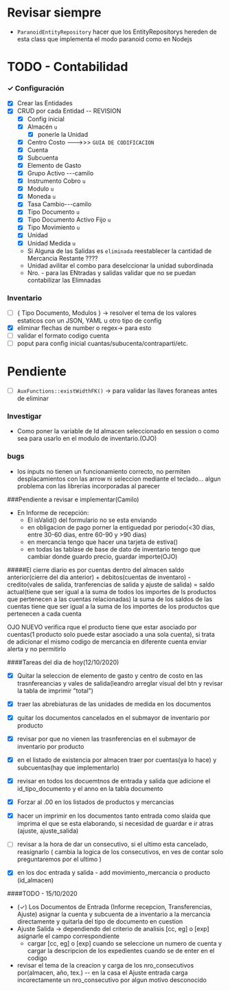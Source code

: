 # Revisar siempre
- `ParanoidEntityRepository` hacer que los EntityRepositorys hereden de esta class que implementa el modo paranoid como en Nodejs
# TODO - Contabilidad
### ✓ Configuración
- [x] Crear las Entidades
- [x] CRUD por cada Entidad -- REVISION
    - [x] Config inicial 
    - [x] Almacén `u` 
        - [x] ponerle la Unidad
    - [x] Centro Costo --->>> `GUIA DE CODIFICACION` 
    - [x] Cuenta 
    - [x] Subcuenta
    - [x] Elemento de Gasto 
    - [x] Grupo Activo ---camilo
    - [x] Instrumento Cobro `u`
    - [x] Modulo `u`
    - [x] Moneda `u`    
    - [x] Tasa Cambio---camilo
    - [x] Tipo Documento `u`
    - [x] Tipo Documento Activo Fijo `u`
    - [x] Tipo Movimiento `u`
    - [x] Unidad
    - [x] Unidad Medida `u`
    
    - Si Alguna de las Salidas es `eliminada` reestablecer la cantidad de Mercancia Restante ????
    - Unidad avilitar el combo para deselccionar la unidad subordinada
    - Nro. - para las ENtradas y salidas validar que no se puedan contabilizar las Elimnadas

### Inventario
- [ ] { Tipo Documento, Modulos } -> resolver el tema de los valores estaticos con un JSON, YAML u otro tipo de config
- [x] eliminar flechas de number o regex-> para esto
- [ ] validar el formato codigo cuenta
- [ ] poput para config inicial cuantas/subucenta/contraparti/etc.
# Pendiente
- [ ]  `AuxFunctions::existWidthFK()` -> para validar las llaves foraneas antes de eliminar

### Investigar
- Como poner la variable de Id almacen seleccionado en session o como sea para usarlo en el modulo de inventario.(OJO)

### bugs
- los inputs no tienen un funcionamiento correcto, no permiten desplacamientos con las 
arrow ni seleccion mediante el teclado... algun problema con las librerias incorporadas al parecer

###Pendiente a revisar e implementar(Camilo)
- En Informe de recepción:
    - El isValid() del formulario no se esta enviando
    - en obligacion de pago porner la entiguedad por periodo(<30 dias, entre 30-60 dias, entre 60-90 y >90 dias)
    - en mercancia tengo que hacer una tarjeta de estiva()
    - en todas las tablase de base de dato de inventario tengo que cambiar donde guardo precio, guardar importe(OJO)
    
#####El cierre diario es por cuentas dentro del almacen
saldo anterior(cierre del dia anterior) + debitos(cuentas de inventaro) - credito(vales de salida, tranferencias de salida y ajuste de salida) = saldo actual(tiene que ser igual a la suma de todos los importes de ls productos que pertenecen a las cuentas  relacionadas)
la suma de los saldos de las cuentas tiene que ser igual a la suma de los importes de los productos que pertenecen a cada cuenta

OJO NUEVO
verifica rque el producto tiene que estar asociado por cuentas(1 producto solo puede estar asociado a una sola cuenta), si trata de adicionar el mismo codigo de mercancia en diferente cuenta enviar alerta y no permitirlo


####Tareas del dia de hoy(12/10/2020)
- [x] Quitar la seleccion de elemento de gasto y centro de costo en las trasnfereancias y vales de salida(leandro arreglar visual del btn y revisar la tabla de imprimir "total")
- [x] traer las abrebiaturas de las unidades de medida en los documentos
- [x] quitar los documentos cancelados en el submayor de inventario por producto
- [x] revisar por que no vienen las trasnferencias en el submayor de inventario por producto
- [x] en el listado de existencia por almacen traer por cuentas(ya lo hace) y subcuentas(hay que implementarlo)

- [x] revisar en todos los docuemtnos de entrada y salida que adicione el id_tipo_documento y el 
        anno en la tabla documento
- [x] Forzar al .00 en los listados de productos y mercancias
- [x] hacer un imprimir en los documentos tanto entrada como slaida que imprima el que se 
        esta elaborando, si necesidad de guardar e ir atras
        (ajuste, ajuste_salida)
- [ ] revisar a la hora de dar un consecutivo, si el ultimo esta cancelado, 
        reasignarlo ( cambia la logica de los consecutivos, en ves de contar 
        solo preguntaremos por el ultimo )
- [x] en los doc entrada y salida - add movimiento_mercancia o producto (id_almacen)

####TODO - 15/10/2020
- (✓) Los Documentos de Entrada (Informe recepcion, Transferencias, Ajuste) asignar la cuenta y subcuenta de a
inventario a la mercancia directamente y quitarla del tipo de documento en cuestion
-  Ajuste Salida -> dependiendo del criterio de analisis [cc, eg] o [exp] asignarle el campo correspondiente
    - cargar [cc, eg] o [exp] cuando se seleccione un numero de cuenta y cargar la descripcion de
    los expedientes cuando se de enter en el codigo
- revisar el tema de la creacion y carga de los nro_consecutivos por(almacen, año, tex.) -- en la casa el Ajuste entrada carga
incorectamente un nro_consecutivo por algun motivo desconocido 